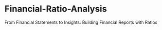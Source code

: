 # Financial-Ratio-Analysis
From Financial Statements to Insights: Building Financial Reports with Ratios
